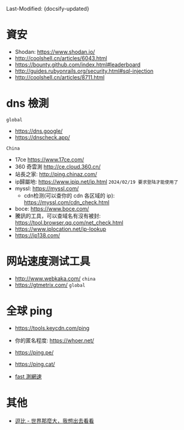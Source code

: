 Last-Modified: {docsify-updated}

# 資安

- Shodan: <https://www.shodan.io/>
- <http://coolshell.cn/articles/6043.html>
- <https://bounty.github.com/index.html#leaderboard>
- <http://guides.rubyonrails.org/security.html#sql-injection>
- <http://coolshell.cn/articles/8711.html>

# dns 檢測

`global`

- https://dns.google/
- https://dnscheck.app/

`China`

- 17ce <https://www.17ce.com/>
- 360 奇雲測 <http://ce.cloud.360.cn/>
- 站長之家: http://ping.chinaz.com/
- ip歸屬地: https://www.ipip.net/ip.html `2024/02/19 要求登陆才能使用了`
- myssl: https://myssl.com/
  - cdn检测(可以查你的 cdn 各区域的 ip): https://myssl.com/cdn_check.html
- boce: https://www.boce.com/
- 騰訊的工具，可以查域名有沒有被封: https://tool.browser.qq.com/net_check.html
- https://www.iplocation.net/ip-lookup
- https://ip138.com/

# 网站速度测试工具

- http://www.webkaka.com/ `china`
- https://gtmetrix.com/ `global`

# 全球 ping

- https://tools.keycdn.com/ping

- 你的匿名程度: https://whoer.net/
- https://ping.pe/
- https://ping.cat/
- [fast 測網速](https://fast.com/)

# 其他

- [逗比 - 世界那麼大，我想出去看看](https://doub.io/)